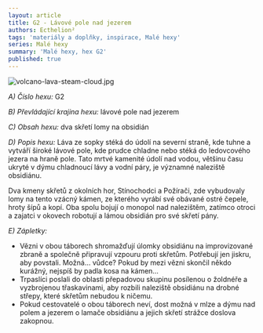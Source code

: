 ```yaml
---
layout: article
title: G2 - Lávové pole nad jezerem
authors: Ecthelion²
tags: 'materiály a doplňky, inspirace, Malé hexy'
series: Malé hexy
summary: 'Malé hexy, hex G2'
published: true
---
```

![volcano-lava-steam-cloud.jpg]({{site.baseurl}}/80/volcano-lava-steam-cloud.jpg)

_A) Číslo hexu:_
G2

_B) Převládající krajina hexu:_
lávové pole nad jezerem

_C) Obsah hexu:_
dva skřetí lomy na obsidián

_D) Popis hexu:_
Láva ze sopky stéká do údolí na severní straně, kde tuhne a vytváří široké lávové pole, kde prudce chladne nebo stéká do ledovcového jezera na hraně pole. Tato mrtvé kamenité údolí nad vodou, většinu času ukryté v dýmu chladnoucí lávy a vodní páry, je významné naleziště obsidiánu.

Dva kmeny skřetů z okolních hor, Stínochodci a Požírači, zde vybudovaly lomy na tento vzácný kámen, ze kterého vyrábí své obávané ostré čepele, hroty šípů a kopí. Oba spolu bojují o monopol nad nalezištěm, zatímco otroci a zajatci v okovech robotují a lámou obsidián pro své skřetí pány.

_E) Zápletky:_
- Vězni v obou táborech shromažďují úlomky obsidiánu na improvizované zbraně a společně připravují vzpouru proti skřetům. Potřebují jen jiskru, aby povstali. Možná… vůdce? Pokud by mezi vězni skončil někdo kurážný, nejspíš by padla kosa na kámen…
- Trpaslíci poslali do oblasti přepadovou skupinu posílenou o žoldnéře a vyzbrojenou třaskavinami, aby rozbili naleziště obsidiánu na drobné střepy, které skřetům nebudou k ničemu.
- Pokud cestovatelé o obou táborech neví, dost možná v mlze a dýmu nad polem a jezerem o lamače obsidiánu a jejich skřetí strážce doslova zakopnou.
